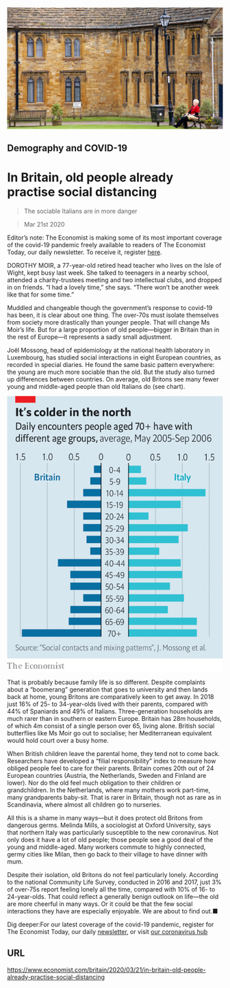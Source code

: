 ![](./images/20200321_BRP501.jpg)

## Demography and COVID-19

# In Britain, old people already practise social distancing

> The sociable Italians are in more danger

> Mar 21st 2020

Editor’s note: The Economist is making some of its most important coverage of the covid-19 pandemic freely available to readers of The Economist Today, our daily newsletter. To receive it, register [here](https://www.economist.com/https://my.economist.com/user#newsletter). 

DOROTHY MOIR, a 77-year-old retired head teacher who lives on the Isle of Wight, kept busy last week. She talked to teenagers in a nearby school, attended a charity-trustees meeting and two intellectual clubs, and dropped in on friends. “I had a lovely time,” she says. “There won’t be another week like that for some time.”

Muddled and changeable though the government’s response to covid-19 has been, it is clear about one thing. The over-70s must isolate themselves from society more drastically than younger people. That will change Ms Moir’s life. But for a large proportion of old people—bigger in Britain than in the rest of Europe—it represents a sadly small adjustment.

Joël Mossong, head of epidemiology at the national health laboratory in Luxembourg, has studied social interactions in eight European countries, as recorded in special diaries. He found the same basic pattern everywhere: the young are much more sociable than the old. But the study also turned up differences between countries. On average, old Britons see many fewer young and middle-aged people than old Italians do (see chart).



![](./images/20200321_BRC753.png)

That is probably because family life is so different. Despite complaints about a “boomerang” generation that goes to university and then lands back at home, young Britons are comparatively keen to get away. In 2018 just 16% of 25- to 34-year-olds lived with their parents, compared with 44% of Spaniards and 49% of Italians. Three-generation households are much rarer than in southern or eastern Europe. Britain has 28m households, of which 4m consist of a single person over 65, living alone. British social butterflies like Ms Moir go out to socialise; her Mediterranean equivalent would hold court over a busy home.

When British children leave the parental home, they tend not to come back. Researchers have developed a “filial responsibility” index to measure how obliged people feel to care for their parents. Britain comes 20th out of 24 European countries (Austria, the Netherlands, Sweden and Finland are lower). Nor do the old feel much obligation to their children or grandchildren. In the Netherlands, where many mothers work part-time, many grandparents baby-sit. That is rarer in Britain, though not as rare as in Scandinavia, where almost all children go to nurseries.

All this is a shame in many ways—but it does protect old Britons from dangerous germs. Melinda Mills, a sociologist at Oxford University, says that northern Italy was particularly susceptible to the new coronavirus. Not only does it have a lot of old people; those people see a good deal of the young and middle-aged. Many workers commute to highly connected, germy cities like Milan, then go back to their village to have dinner with mum.

Despite their isolation, old Britons do not feel particularly lonely. According to the national Community Life Survey, conducted in 2016 and 2017, just 3% of over-75s report feeling lonely all the time, compared with 10% of 16- to 24-year-olds. That could reflect a generally benign outlook on life—the old are more cheerful in many ways. Or it could be that the few social interactions they have are especially enjoyable. We are about to find out.■

Dig deeper:For our latest coverage of the covid-19 pandemic, register for The Economist Today, our daily [newsletter](https://www.economist.com/https://my.economist.com/user#newsletter), or visit [our coronavirus hub](https://www.economist.com//coronavirus)

## URL

https://www.economist.com/britain/2020/03/21/in-britain-old-people-already-practise-social-distancing
